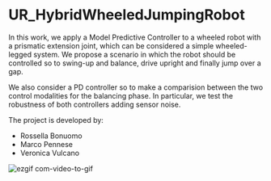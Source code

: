 # UR_HybridWheeledJumpingRobot
In this work, we apply a Model Predictive Controller to a wheeled robot with a prismatic extension joint, which can be considered a simple wheeled-legged system. We propose a scenario in which the robot should be controlled so to swing-up and balance, drive upright and finally jump over a gap. 

We also consider a PD controller so to make a comparision between the two control modalities for the balancing phase. In particular, we test the robustness of both controllers adding sensor noise.

The project is developed by:
  - Rossella Bonuomo
  - Marco Pennese
  - Veronica Vulcano 

![ezgif com-video-to-gif](https://user-images.githubusercontent.com/65947525/115392508-ee701080-a1e0-11eb-8206-e442908d6806.gif)
